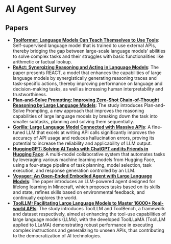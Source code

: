 # AI Agent  Survey

## Papers

- [**Toolformer: Language Models Can Teach Themselves to Use Tools**](./toolformer): Self-supervised language model that is trained to use external APIs, thereby bridging the gap between large-scale language models' abilities to solve complex tasks and their struggles with basic functionalities like arithmetic or factual lookup.
- [**ReAct: Synergizing Reasoning and Acting in Language Models**](./react): The paper presents REACT, a model that enhances the capabilities of large language models by synergistically generating reasoning traces and task-specific actions, thereby improving performance on language and decision-making tasks, as well as increasing human interpretability and trustworthiness.
- [**Plan-and-Solve Prompting: Improving Zero-Shot Chain-of-Thought Reasoning by Large Language Models**](./plan-and-solve): The study introduces Plan-and-Solve Prompting, a new approach that improves the reasoning capabilities of large language models by breaking down the task into smaller subtasks, planning and solving them sequentially.
- [**Gorilla: Large Language Model Connected with Massive APIs**](./gorilla): A fine-tuned LLM that excels at writing API calls significantly improves the accuracy of API usage and reduces hallucination errors, proving its potential to increase the reliability and applicability of LLM output.
- [**HuggingGPT: Solving AI Tasks with ChatGPT and its Friends in Hugging Face**](./huggingface-gpt): A multi-model collaborative system that automates tasks by leveraging various machine learning models from Hugging Face, using a four-stage pipeline of task planning, model selection, task execution, and response generation controlled by an LLM.
- [**Voyager: An Open-Ended Embodied Agent with Large Language Models**](./voyager): The paper introduces an LLM-powered agent designed for lifelong learning in Minecraft, which proposes tasks based on its skills and state, refines skills based on environmental feedback, and continually explores the world.
- [**ToolLLM: Facilitating Large Language Models to Master 16000+ Real-world APIs**](./toolllm): The study introduces ToolLLM and ToolBench, a framework and dataset respectively, aimed at enhancing the tool-use capabilities of large language models (LLMs), with the developed ToolLLaMA (ToolLLM applied to LLaMA) demonstrating robust performance in executing complex instructions and generalizing to unseen APIs, thus contributing to the democratization of AI technologies.

